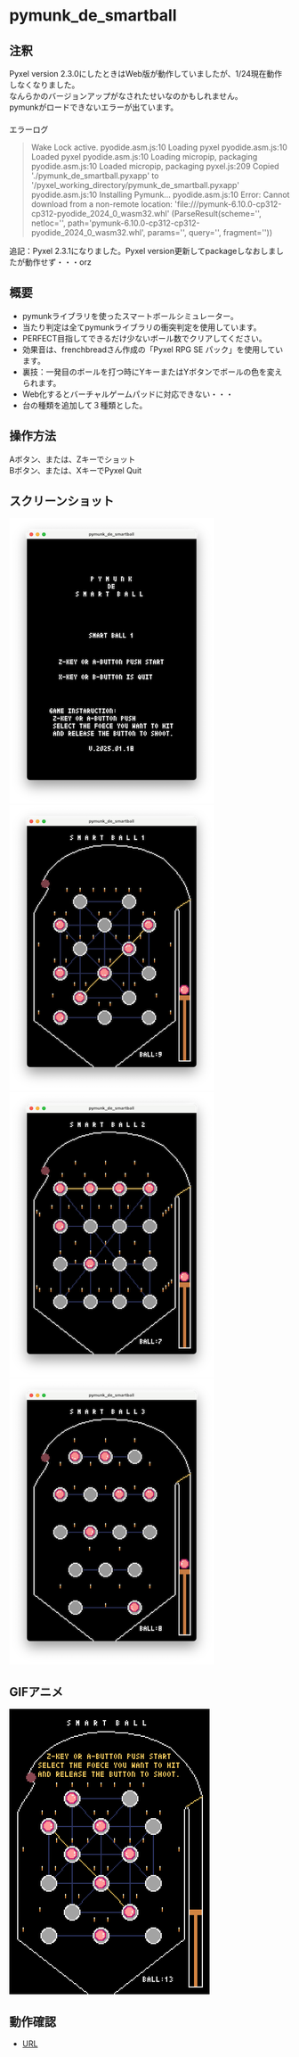 # pymunk_de_smartball
## 注釈
Pyxel version 2.3.0にしたときはWeb版が動作していましたが、1/24現在動作しなくなりました。  
なんらかのバージョンアップがなされたせいなのかもしれません。  
pymunkがロードできないエラーが出ています。  
　  
エラーログ  
> Wake Lock active.
> pyodide.asm.js:10 Loading pyxel
> pyodide.asm.js:10 Loaded pyxel
> pyodide.asm.js:10 Loading micropip, packaging
> pyodide.asm.js:10 Loaded micropip, packaging
> pyxel.js:209 Copied './pymunk_de_smartball.pyxapp' to '/pyxel_working_directory/pymunk_de_smartball.pyxapp'
> pyodide.asm.js:10 Installing Pymunk...
pyodide.asm.js:10 Error: Cannot download from a non-remote location: 'file:///pymunk-6.10.0-cp312-cp312-pyodide_2024_0_wasm32.whl' (ParseResult(scheme='', netloc='', path='pymunk-6.10.0-cp312-cp312-pyodide_2024_0_wasm32.whl', params='', query='', fragment=''))

追記：Pyxel 2.3.1になりました。Pyxel version更新してpackageしなおしましたが動作せず・・・orz

## 概要
- pymunkライブラリを使ったスマートボールシミュレーター。
- 当たり判定は全てpymunkライブラリの衝突判定を使用しています。
- PERFECT目指してできるだけ少ないボール数でクリアしてください。
- 効果音は、frenchbreadさん作成の「Pyxel RPG SE パック」を使用しています。
- 裏技：一発目のボールを打つ時にYキーまたはYボタンでボールの色を変えられます。
- Web化するとバーチャルゲームパッドに対応できない・・・
- 台の種類を追加して３種類とした。

## 操作方法
Aボタン、または、Zキーでショット  
Bボタン、または、XキーでPyxel Quit  

## スクリーンショット
![SS](sm_title.png)  
![SS](sm_game1.png)  
![SS](sm_game2.png)  
![SS](sm_game3.png)  

## GIFアニメ
![GIF](sm_0116.gif)

## 動作確認
- [URL](https://sanbunno-ichi.github.io/pymunk_de_smartball/)
